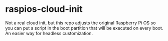 # raspios-cloud-init

Not a real cloud init, but this repo adjusts the original Raspberry Pi OS so you can put a script in the boot partition that will be executed on every boot. An easier way for headless customization.
